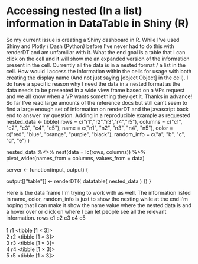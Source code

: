
# Accessing nested (In a list) information in DataTable in Shiny (R)

So my current issue is creating a Shiny dashboard in R. While I've used Shiny and Plotly / Dash (Python) before I've never had to do this with renderDT and am unfamiliar with it. What the end goal is a table that I can click on the cell and it will show me an expanded version of the information present in the cell. Currently all the data is in a nested format / a list in the cell. How would I access the information within the cells for usage with both creating the display name (And not just saying [object Object] in the cell). I do have a specific reason why I need the data in a nested format as the data needs to be presented in a wide view frame based on a VPs request and we all know when a VP wants something they get it. Thanks in advance!
So far I've read large amounts of the reference docs but still can't seem to find a large enough set of information on renderDT and the javascript back end to answer my question.
Adding in a reproducible example as requested
nested_data <- tibble(
  rows = c("r1","r2","r3","r4","r5"),
  columns = c("c1", "c2", "c3", "c4", "c5"),
  name = c("n1", "n2", "n3", "n4", "n5"),
  color = c("red", "blue", "orange", "purple", "black"),
  random_info = c("a", "b", "c", "d", "e")
)

nested_data %<>% nest(data = !c(rows, columns)) %>% pivot_wider(names_from = columns, values_from = data)

server <- function(input, output) {
  
  output[["table"]] <- renderDT({
    datatable(
      nested_data
    )
  })
}

Here is the data frame I'm trying to work with as well. The information listed in name, color, random_info is just to show the nesting while at the end I'm hoping that I can make it show the name value where the nested data is and a hover over or click on where I can let people see all the relevant information.
rows  c1               c2               c3               c4               c5              
  <chr> <list>           <list>           <list>           <list>           <list>          
1 r1    <tibble [1 × 3]> <NULL>           <NULL>           <NULL>           <NULL>          
2 r2    <NULL>           <tibble [1 × 3]> <NULL>           <NULL>           <NULL>          
3 r3    <NULL>           <NULL>           <tibble [1 × 3]> <NULL>           <NULL>          
4 r4    <NULL>           <NULL>           <NULL>           <tibble [1 × 3]> <NULL>          
5 r5    <NULL>           <NULL>           <NULL>           <NULL>           <tibble [1 × 3]>


        
